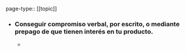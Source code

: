page-type:: [[topic]]
- ### Conseguir compromiso verbal, por escrito, o mediante prepago de que tienen interés en tu producto.
  - 


